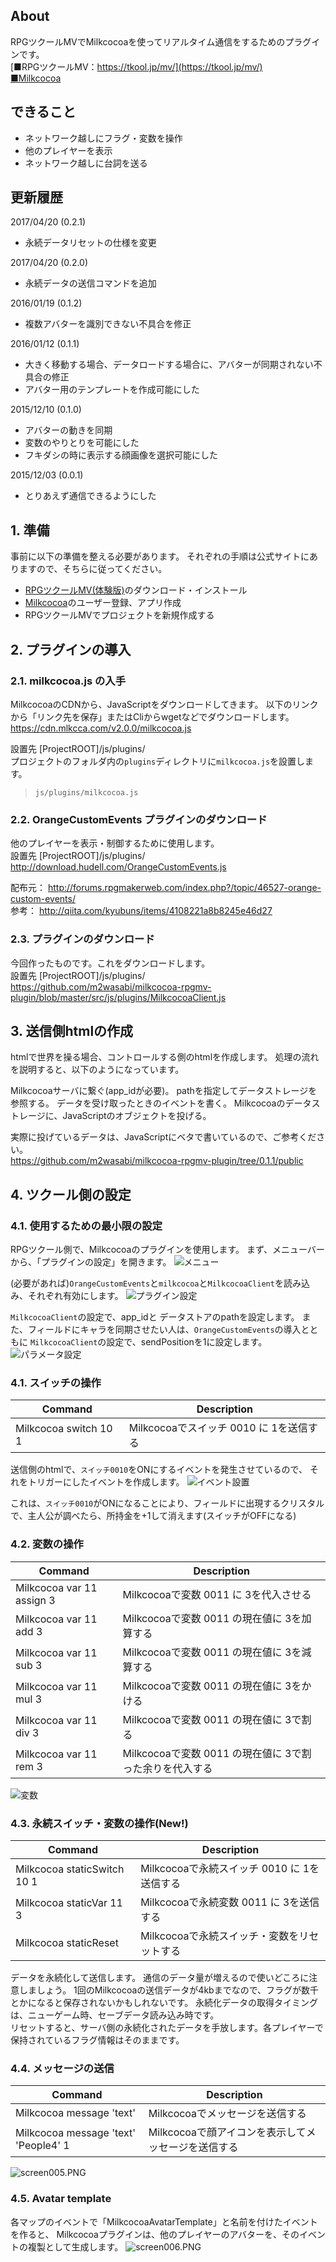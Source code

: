 ## About

RPGツクールMVでMilkcocoaを使ってリアルタイム通信をするためのプラグインです。  
[■RPGツクールMV：https://tkool.jp/mv/](https://tkool.jp/mv/)  
[■Milkcocoa](https://mlkcca.com/)

## できること
+ ネットワーク越しにフラグ・変数を操作
+ 他のプレイヤーを表示
+ ネットワーク越しに台詞を送る

## 更新履歴
2017/04/20 (0.2.1)
+ 永続データリセットの仕様を変更

2017/04/20 (0.2.0)
+ 永続データの送信コマンドを追加

2016/01/19 (0.1.2)
+ 複数アバターを識別できない不具合を修正

2016/01/12 (0.1.1)
+ 大きく移動する場合、データロードする場合に、アバターが同期されない不具合の修正
+ アバター用のテンプレートを作成可能にした

2015/12/10 (0.1.0)
+ アバターの動きを同期
+ 変数のやりとりを可能にした
+ フキダシの時に表示する顔画像を選択可能にした

2015/12/03 (0.0.1)
+ とりあえず通信できるようにした


## 1. 準備
事前に以下の準備を整える必要があります。
それぞれの手順は公式サイトにありますので、そちらに従ってください。

- [RPGツクールMV(体験版)](https://tkool.jp/mv/)のダウンロード・インストール
- [Milkcocoa](https://mlkcca.com/)のユーザー登録、アプリ作成
- RPGツクールMVでプロジェクトを新規作成する

## 2. プラグインの導入
### 2.1. milkcocoa.js の入手
MilkcocoaのCDNから、JavaScriptをダウンロードしてきます。
以下のリンクから「リンク先を保存」またはCliからwgetなどでダウンロードします。  
https://cdn.mlkcca.com/v2.0.0/milkcocoa.js

設置先 [ProjectROOT]/js/plugins/  
プロジェクトのフォルダ内の`plugins`ディレクトリに`milkcocoa.js`を設置します。
> `js/plugins/milkcocoa.js`

### 2.2. OrangeCustomEvents プラグインのダウンロード
他のプレイヤーを表示・制御するために使用します。  
設置先 [ProjectROOT]/js/plugins/  
http://download.hudell.com/OrangeCustomEvents.js

配布元：
http://forums.rpgmakerweb.com/index.php?/topic/46527-orange-custom-events/  
参考：
http://qiita.com/kyubuns/items/4108221a8b8245e46d27


### 2.3. プラグインのダウンロード
今回作ったものです。これをダウンロードします。  
設置先 [ProjectROOT]/js/plugins/  
https://github.com/m2wasabi/milkcocoa-rpgmv-plugin/blob/master/src/js/plugins/MilkcocoaClient.js

## 3. 送信側htmlの作成
htmlで世界を操る場合、コントロールする側のhtmlを作成します。
処理の流れを説明すると、以下のようになっています。

Milkcocoaサーバに繋ぐ(app_idが必要)。
pathを指定してデータストレージを参照する。
データを受け取ったときのイベントを書く。
Milkcocoaのデータストレージに、JavaScriptのオブジェクトを投げる。

実際に投げているデータは、JavaScriptにベタで書いているので、ご参考ください。  
https://github.com/m2wasabi/milkcocoa-rpgmv-plugin/tree/0.1.1/public


## 4. ツクール側の設定
### 4.1. 使用するための最小限の設定
RPGツクール側で、Milkcocoaのプラグインを使用します。
まず、メニューバーから、「プラグインの設定」を開きます。
![メニュー](https://qiita-image-store.s3.amazonaws.com/0/35009/a5c5f96c-93aa-9da1-58dd-5bebe5878eef.png)

(必要があれば)`OrangeCustomEvents`と`milkcocoa`と`MilkcocoaClient`を読み込み、それぞれ有効にします。
![プラグイン設定](https://qiita-image-store.s3.amazonaws.com/0/35009/1d402d3b-ec32-0cf5-177b-84d241d162f2.png)

`MilkcocoaClient`の設定で、app_idと データストアのpathを設定します。
また、フィールドにキャラを同期させたい人は、`OrangeCustomEvents`の導入とともに
`MilkcocoaClient`の設定で、sendPositionを1に設定します。
![パラメータ設定](https://qiita-image-store.s3.amazonaws.com/0/35009/7610b768-2a8b-82c5-bea4-e94dbc129de3.png)


### 4.1. スイッチの操作
| Command | Description |
|----|-----|
|Milkcocoa switch 10 1 | Milkcocoaでスイッチ 0010 に 1を送信する|

送信側のhtmlで、`スイッチ0010`をONにするイベントを発生させているので、
それをトリガーにしたイベントを作成します。
![イベント設置](https://qiita-image-store.s3.amazonaws.com/0/35009/52a8025f-b29e-f263-5861-0bbb3970b06d.png)

これは、`スイッチ0010`がONになることにより、フィールドに出現するクリスタルで、主人公が調べたら、所持金を+1して消えます(スイッチがOFFになる)

### 4.2. 変数の操作

| Command | Description |
|----|-----|
|Milkcocoa var 11 assign 3 | Milkcocoaで変数 0011 に 3を代入させる|
|Milkcocoa var 11 add 3 | Milkcocoaで変数 0011 の現在値に 3を加算する|
|Milkcocoa var 11 sub 3 | Milkcocoaで変数 0011 の現在値に 3を減算する|
|Milkcocoa var 11 mul 3 | Milkcocoaで変数 0011 の現在値に 3をかける|
|Milkcocoa var 11 div 3 | Milkcocoaで変数 0011 の現在値に 3で割る|
|Milkcocoa var 11 rem 3 | Milkcocoaで変数 0011 の現在値に 3で割った余りを代入する|

![変数](https://qiita-image-store.s3.amazonaws.com/0/35009/60878149-5a9f-09ac-1e4f-dff48c17cfdb.png)

### 4.3. 永続スイッチ・変数の操作(New!)

| Command | Description |
|----|-----|
|Milkcocoa staticSwitch 10 1 | Milkcocoaで永続スイッチ 0010 に 1を送信する|
|Milkcocoa staticVar 11 3 | Milkcocoaで永続変数 0011 に 3を送信する|
|Milkcocoa staticReset | Milkcocoaで永続スイッチ・変数をリセットする|

データを永続化して送信します。
通信のデータ量が増えるので使いどころに注意しましょう。
1回のMilkcocoaの送信データが4kbまでなので、フラグが数千とかになると保存されないかもしれないです。
永続化データの取得タイミングは、ニューゲーム時、セーブデータ読み込み時です。  
リセットすると、サーバ側の永続化されたデータを手放します。各プレイヤーで保持されているフラグ情報はそのままです。

### 4.4. メッセージの送信

| Command | Description |
|----|-----|
|Milkcocoa message 'text' | Milkcocoaでメッセージを送信する|
|Milkcocoa message 'text' 'People4' 1 |  Milkcocoaで顔アイコンを表示してメッセージを送信する|

![screen005.PNG](https://qiita-image-store.s3.amazonaws.com/0/35009/7a3f1122-c1d7-311b-eebc-27430360a56c.png)

### 4.5. Avatar template
各マップのイベントで「MilkcocoaAvatarTemplate」と名前を付けたイベントを作ると、
Milkcocoaプラグインは、他のプレイヤーのアバターを、そのイベントの複製として生成します。
![screen006.PNG](https://qiita-image-store.s3.amazonaws.com/0/35009/95396229-ac66-997b-74c5-617fb6314830.png)
